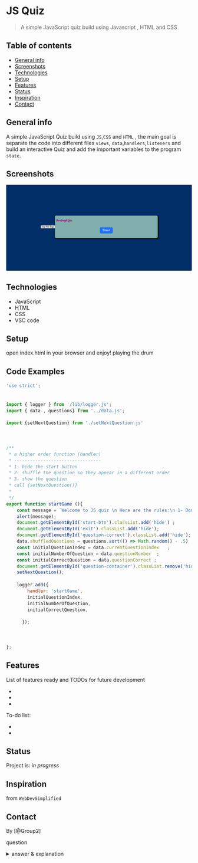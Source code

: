 # JS Quiz


> A simple JavaScript quiz build using Javascript , HTML and  CSS

## Table of contents
* [General info](#general-info)
* [Screenshots](#screenshots)
* [Technologies](#technologies)
* [Setup](#setup)
* [Features](#features)
* [Status](#status)
* [Inspiration](#inspiration)
* [Contact](#contact)

## General info

A simple JavaScript Quiz build using `JS`,`CSS` and `HTML` , the main goal is separate the code into different files `views`, `data`,`handlers`,`listeners` and build an interactive Quiz and add the important variables to the program `state`.

## Screenshots
![Example screenshot](img/screenShot.png)

## Technologies
* JavaScript
* HTML
* CSS
* VSC code


## Setup
open index.html in your browser and enjoy! playing the drum 

## Code Examples

```js
'use strict';


import { logger } from '/lib/logger.js';
import { data , questions} from '../data.js';

import {setNextQuestion} from './setNextQuestion.js'



/**
 * a higher order function (handler)
 * ---------------------------------
 * 1- hide the start button 
 * 2- shuffle the question so they appear in a different order 
 * 3- show the question 
 * call {setNextQuestion()}
 *
 */
export function startGame (){
    const message = `Welcome to JS quiz \n Here are the rules:\n 1- Don't select the same answer twice. \n 2- If all your answers are wrong , you will not get a feedback back about how many question(s) you answered.\n 3- If you answer is correct, you will see green color.\n 4- if you answer is wrong, you will see red color.` ;
    alert(message);
    document.getElementById('start-btn').classList.add('hide') ;
    document.getElementById('exit').classList.add('hide');
    document.getElementById('question-correct').classList.add('hide');
    data.shuffledQuestions = questions.sort(() => Math.random() - .5) ; 
    const initialQuestionIndex = data.currentQuestionIndex   ;
    const initialNumberOfQuestion = data.questionNumber  ;
    const initialCorrectQuestion = data.questionCorrect ;
    document.getElementById('question-container').classList.remove('hide');
    setNextQuestion();
  
    logger.add({
        handler: 'startGame',
        initialQuestionIndex,
        initialNumberOfQuestion,
        initialCorrectQuestion,
     
      });



};
```


## Features
List of features ready and TODOs for future development

* 
* 
* 

To-do list:

* 
* 

## Status
Project is: _in progress_

## Inspiration

from `WebDevSimplified`

## Contact
By [@Group2] 

question

<details>
<summary>answer & explanation</summary>

Answer : `JS` stands for JavaScript 

Answer : `JS` JavaScript was created by Brendan Eich in 1995

Answer : An `IIFE` (Immediately Invoked Function Expression) is a JavaScript function that runs as soon as it is defined. 

Answer : According to `Northeastern University` in Canada the most popular programming language in 2020 is `Python`

Answer : JavaScript was originally called  `Mocha`, then renamed to `LiveScript`, and then renamed to `JavaScript`.

Answer : We can read and write the properties of an object using the `dot (.)` notation.

Answer : A prompt allows the user to enter input by providing a text box. Label and box will be provided to enter the text or number.

Answer : `===` check the `values` and `types` .

</details>
